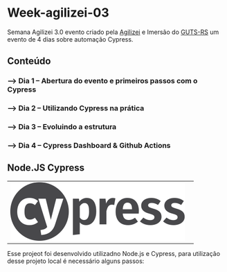 # Week-agilizei-03
Semana Agilizei 3.0 evento criado pela [Agilizei](http://www.agilizei.com) e  Imersão do [GUTS-RS](http://www.sucesurs.org.br/grupos/guts) um evento de 4 dias sobre automação Cypress.

## Conteúdo
### --> Dia 1 – Abertura do evento e primeiros passos com o Cypress
### --> Dia 2 – Utilizando Cypress na prática
### --> Dia 3 – Evoluindo a estrutura
### --> Dia 4 – Cypress Dashboard & Github Actions

## Node.JS Cypress
|   |   |
|---|---|
| ![](/cypress/fixtures/img/d7ae489c-b24a-11e6-9cc4-91c6c74c5e88.png) |   |
Esse projeot foi desenvolvido utilizadno Node.js e Cypress, para utilização desse projeto local é necessário alguns passos:
